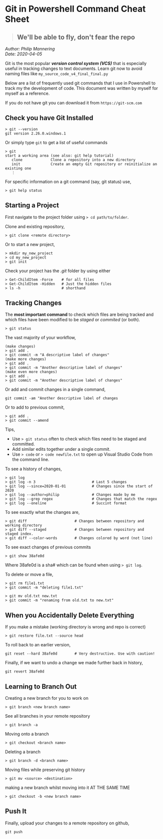 # Git in Powershell Command Cheat Sheet
> ## We'll be able to fly, don't fear the repo
*Author: Philip Mannering*  
*Date: 2020-04-05*

Git is the most popular ___version control system (VCS)___ that is especially useful in tracking changes to text documents. Learn git now to avoid naming files like `my_source_code_v4_final_final.py`

Below are a list of frequently used git commands that I use in Powershell to track my the development of code. This document was written by myself for myself as a reference.

If you do not have git you can download it from `https://git-scm.com`

## Check you have Git Installed
```
> git --version
git version 2.26.0.windows.1
```
Or simply type `git` to get a list of useful commands
```
> git
start a working area (see also: git help tutorial)
   clone             Clone a repository into a new directory
   init              Create an empty Git repository or reinitialize an existing one
   ⋮
```

For specific information on a git command (say, git status) use,
```
> git help status
```

## Starting a Project  
First navigate to the project folder using `> cd path/to/folder`.

Clone and existing repository, 
```
> git clone <remote directory>
```
Or to start a new project,
```
> mkdir my_new_project
> cd my_new_project
> git init
```
Check your project has the _.git_ folder by using either
```
> Get-ChildItem -Force    # for all files
> Get-ChildItem -Hidden   # Just the hidden files
> ls -h					  # shorthand
```

## Tracking Changes
The **most important command** to check which files are being tracked and which files have been modified to be _staged_ or _commited_ (or both).
```
> git status
```

The vast majority of your workflow,
```
(make changes)
> git add .
> git commit -m "A descriptive label of changes"
(make more changes)
> git add .
> git commit -m "Another descriptive label of changes"
(make even more changes)
> git add .
> git commit -m "Another descriptive label of changes"
```
Or add and commit changes in a single command,
```
git commit -am "Another descriptive label of changes
```
Or to add to previous commit,
```
> git add .
> git commit --amend
```
Tips,
* Use `> git status` often to check which files need to be staged and committed.
* Add similar edits together under a single commit.
* Use `> code` or `> code newfile.txt` to open up Visual Studio Code from the command line.

To see a history of changes,
```
> git log
> git log -n 3    						# Last 5 changes
> git log --since=2020-01-01    		# Changes since the start of 2020
> git log --author=philip				# Changes made by me
> git log --grep regex          		# Changes that match the regex
> git log --oneline 					# Succint format
```

To see exactly what the changes are,
```
> git diff 						# Changes between repository and working directory
> git diff --staged 			# Changes between repository and staged index.
> git diff --color-words 		# Changes colored by word (not line)
```

To see exact changes of previous commits
```
> git show 38afe0d
```
Where 38afe0d is a sha# which can be found when using `> git log`.

To delete or move a file,
```
> git rm file1.txt
> git commit -m "deleting file1.txt"
```
```
> git mv old.txt new.txt
> git commit -m "renaming from old.txt to new.txt"
```

## When you Accidentally Delete Everything

If you make a mistake (working directory is wrong and repo is correct)
```
> git restore file.txt --source head
```
To roll back to an earlier version,
```
git reset --hard 38afe0d		# Very destructive. Use with caution!
```
Finally, if we want to undo a change we made further back in history,
```
git revert 38afe0d
```


## Learning to Branch Out
Creating a new branch for you to work on
```
> git branch <new branch name>
```
See all branches in your remote repository
```
> git branch -a
```
Moving onto a branch
```
> git checkout <branch name>
```
Deleting a branch
```
> git branch -d <branch name>
```
Moving files while preserving git history
```
> git mv <source> <destination>
 ```
 
making a new branch whilst moving into it AT THE SAME TIME
```
> git checkout -b <new branch name>
```

## Push It

Finally, upload your changes to a remote repository on github,
```
git push
```

